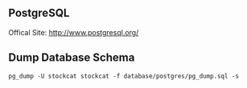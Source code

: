 PostgreSQL
----------

Offical Site: http://www.postgresql.org/


Dump Database Schema
--------------------
```pg_dump -U stockcat stockcat -f database/postgres/pg_dump.sql -s```
